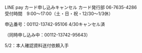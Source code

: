 LINE pay カード申し込みキャンセル カード発行部 06-7635-4286  
受付時間　9:00～17:00（土・日・祝・12/30～1/3休）  

申込番号：00112-13742-95106 4/30キャンセル済

（同時申し込み中：00112-13742-95643）

5/2：本人確認資料送付依頼入手